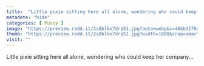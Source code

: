 ```yaml
---
title:  "Little pixie sitting here all alone, wondering who could keep her company..."
metadate: "hide"
categories: [ Pussy ]
image: "https://preview.redd.it/2s8blkx7drp51.jpg?auto=webp&s=46bbd170ab574b6c2e127398b9203a37a92f64f4"
thumb: "https://preview.redd.it/2s8blkx7drp51.jpg?width=1080&crop=smart&auto=webp&s=68808ac5a0ac71dde845e54234a46f5a477a498a"
visit: ""
---
```

Little pixie sitting here all alone, wondering who could keep her company...
